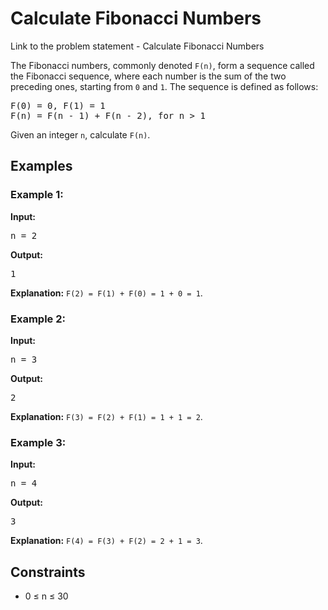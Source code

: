 <h1>Calculate Fibonacci Numbers</h1>

<p> Link to the problem statement - <a href="https://leetcode.com/problems/fibonacci-number/description/"></a>Calculate Fibonacci Numbers</p>

<p>The Fibonacci numbers, commonly denoted <code>F(n)</code>, form a sequence called the Fibonacci sequence, where each number is the sum of the two preceding ones, starting from <code>0</code> and <code>1</code>. The sequence is defined as follows:</p>

<pre>
F(0) = 0, F(1) = 1
F(n) = F(n - 1) + F(n - 2), for n > 1
</pre>

<p>Given an integer <code>n</code>, calculate <code>F(n)</code>.</p>

<h2>Examples</h2>

<h3>Example 1:</h3>
<p><strong>Input:</strong></p>
<pre>n = 2</pre>
<p><strong>Output:</strong></p>
<pre>1</pre>
<p><strong>Explanation:</strong> 
<code>F(2) = F(1) + F(0) = 1 + 0 = 1</code>.</p>

<h3>Example 2:</h3>
<p><strong>Input:</strong></p>
<pre>n = 3</pre>
<p><strong>Output:</strong></p>
<pre>2</pre>
<p><strong>Explanation:</strong> 
<code>F(3) = F(2) + F(1) = 1 + 1 = 2</code>.</p>

<h3>Example 3:</h3>
<p><strong>Input:</strong></p>
<pre>n = 4</pre>
<p><strong>Output:</strong></p>
<pre>3</pre>
<p><strong>Explanation:</strong> 
<code>F(4) = F(3) + F(2) = 2 + 1 = 3</code>.</p>

<h2>Constraints</h2>
<ul>
  <li>0 ≤ n ≤ 30</li>
</ul>

